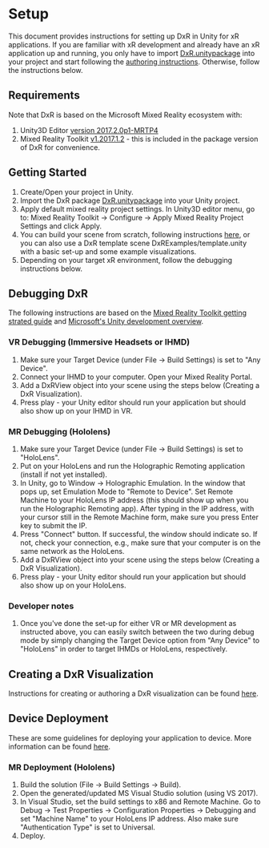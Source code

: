# Setup

This document provides instructions for setting up DxR in Unity for xR applications. If you are familiar with xR development and already have an xR application up and running, you only have to import [DxR.unitypackage](https://github.com/ronellsicat/DxR/raw/master/DxR.unitypackage) into your project and start following the [authoring instructions](AUTHORING.md). Otherwise, follow the instructions below. 

## Requirements

Note that DxR is based on the Microsoft Mixed Reality ecosystem with: 

1. Unity3D Editor [version 2017.2.0p1-MRTP4](http://beta.unity3d.com/download/b1565bfe4a0c/UnityDownloadAssistant.exe) 
2. Mixed Reality Toolkit [v1.2017.1.2](https://github.com/Microsoft/MixedRealityToolkit-Unity/releases/tag/v1.2017.2.0) - this is included in the package version of DxR for convenience.

## Getting Started

1. Create/Open your project in Unity. 
2. Import the DxR package [DxR.unitypackage](https://github.com/ronellsicat/DxR/raw/master/DxR.unitypackage) into your Unity project.
3. Apply default mixed reality project settings. In Unity3D editor menu, go to: Mixed Reality Toolkit -> Configure -> Apply Mixed Reality Project Settings and click Apply.
4. You can build your scene from scratch, following instructions [here](AUTHORING.md), or you can also use a DxR template scene DxRExamples/template.unity with a basic set-up and some example visualizations.
4. Depending on your target xR environment, follow the debugging instructions below.

<!--
Microsoft's initial set-up instructions [here](https://developer.microsoft.com/en-us/windows/mixed-reality/unity_development_overview). Then follow the steps below depending on your target xR system. 
-->

## Debugging DxR

The following instructions are based on the [Mixed Reality Toolkit getting strated guide](https://github.com/Microsoft/MixedRealityToolkit-Unity/blob/master/GettingStarted.md) and [Microsoft's Unity development overview](https://developer.microsoft.com/en-us/windows/mixed-reality/unity_development_overview).

### VR Debugging (Immersive Headsets or IHMD)
1. Make sure your Target Device (under File -> Build Settings) is set to "Any Device".
2. Connect your IHMD to your computer. Open your Mixed Reality Portal.
3. Add a DxRView object into your scene using the steps below (Creating a DxR Visualization).
4. Press play - your Unity editor should run your application but should also show up on your IHMD in VR.

### MR Debugging (Hololens)
1. Make sure your Target Device (under File -> Build Settings) is set to "HoloLens".
2. Put on your HoloLens and run the Holographic Remoting application (install if not yet installed). 
3. In Unity, go to Window -> Holographic Emulation. In the window that pops up, set Emulation Mode to "Remote to Device". Set Remote Machine to your HoloLens IP address (this should show up when you run the Holographic Remoting app). After typing in the IP address, with your cursor still in the Remote Machine form, make sure you press Enter key to submit the IP.
4. Press "Connect" button. If successful, the window should indicate so. If not, check your connection, e.g., make sure that your computer is on the same network as the HoloLens.
5. Add a DxRView object into your scene using the steps below (Creating a DxR Visualization).
6. Press play - your Unity editor should run your application but should also show up on your HoloLens.

### Developer notes
1. Once you've done the set-up for either VR or MR development as instructed above, you can easily switch between the two during debug mode by simply changing the Target Device option from "Any Device" to "HoloLens" in order to target IHMDs or HoloLens, respectively.

## Creating a DxR Visualization

Instructions for creating or authoring a DxR visualization can be found [here](AUTHORING.md).

## Device Deployment

These are some guidelines for deploying your application to device. More information can be found [here](https://developer.microsoft.com/en-us/windows/mixed-reality/using_visual_studio).

<!--
### VR Deployment (Immersive Headsets or IHMD)
1. Build the solution (File -> Build Settings -> Build). 
2. Open the generated/updated MS Visual Studio solution (using VS 2017). 
3. In Visual Studio, set the build settings to x86 and Local Machine. 
4. Deploy.
-->

### MR Deployment (Hololens)
1. Build the solution (File -> Build Settings -> Build). 
2. Open the generated/updated MS Visual Studio solution (using VS 2017). 
3. In Visual Studio, set the build settings to x86 and Remote Machine. Go to Debug -> Test Properties -> Configuration Properties -> Debugging and set "Machine Name" to your HoloLens IP address. Also make sure "Authentication Type" is set to Universal.
4. Deploy.
